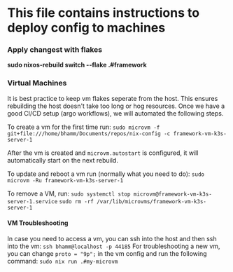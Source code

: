 # This file contains instructions to deploy config to machines

### Apply changest with flakes
**sudo nixos-rebuild switch --flake .#framework**


### Virtual Machines
It is best practice to keep vm flakes seperate from the host. This ensures rebuilding the host doesn't take too long or hog resources. Once we have a good CI/CD setup (argo workflows), we will automated the following steps.

To create a vm for the first time run:
`sudo microvm -f git+file:///home/bhamm/Documents/repos/nix-config -c framework-vm-k3s-server-1`

After the vm is created and `microvm.autostart` is configured, it will automatically start on the next rebuild.

To update and reboot a vm run (normally what you need to do):
`sudo microvm -Ru framework-vm-k3s-server-1`

To remove a VM, run:
`sudo systemctl stop microvm@framework-vm-k3s-server-1.service`
`sudo rm -rf /var/lib/microvms/framework-vm-k3s-server-1`


#### VM Troubleshooting
In case you need to access a vm, you can ssh into the host and then ssh into the vm:
`ssh bhamm@localhost -p 44185`
For troubleshooting a new vm, you can change `proto = "9p";` in the vm config and run the following command:
`sudo nix run .#my-microvm`
